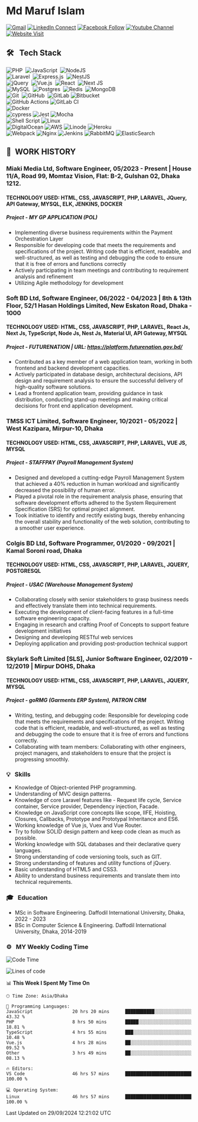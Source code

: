 # Md Maruf Islam

[![Gmail](https://img.shields.io/badge/%20-Send%20Mail-black?color=14171A&labelColor=ef5350&logo=gmail&logoColor=ffffff)](mailto:maruf4426@diu.edu.bd)
[![LinkedIn Connect](https://img.shields.io/badge/%20-Connect-black?color=14171A&labelColor=0077b5&logo=linkedin&logoColor=ffffff)](https://www.linkedin.com/in/islammaruf/)
[![Facebook Follow](https://img.shields.io/badge/%20-Connect-black?color=14171A&labelColor=4267b2&logo=facebook&logoColor=ffffff)](https://www.facebook.com/islammaruf7424/)
[![Youtube Channel](https://img.shields.io/badge/%20-Channel-black?color=14171A&labelColor=c53929&logo=youtube&logoColor=ffffff)](https://www.youtube.com/channel/UCLMGSasSxHmrEmu5LcL9AMA)
[![Website Visit](https://img.shields.io/badge/%20-Website-black?color=14171A&labelColor=45B39D&logo=drone&logoColor=ffffff)](https://islammaruf.github.io/)

## 🛠 &nbsp; Tech Stack

![PHP](https://img.shields.io/badge/php-%23777BB4.svg?style=for-the-badge&logo=php&logoColor=white)&nbsp;
![JavaScript](https://img.shields.io/badge/javascript-%23323330.svg?style=for-the-badge&logo=javascript&logoColor=%23F7DF1E)&nbsp;
![NodeJS](https://img.shields.io/badge/node.js-6DA55F?style=for-the-badge&logo=node.js&logoColor=white)&nbsp;\
![Laravel](https://img.shields.io/badge/laravel-%23FF2D20.svg?style=for-the-badge&logo=laravel&logoColor=white)&nbsp;
![Express.js](https://img.shields.io/badge/express.js-%23404d59.svg?style=for-the-badge&logo=express&logoColor=%2361DAFB)&nbsp;
![NestJS](https://img.shields.io/badge/nestjs-%23E0234E.svg?style=for-the-badge&logo=nestjs&logoColor=white)&nbsp;\
![jQuery](https://img.shields.io/badge/jquery-%230769AD.svg?style=for-the-badge&logo=jquery&logoColor=white)&nbsp;
![Vue.js](https://img.shields.io/badge/vuejs-%2335495e.svg?style=for-the-badge&logo=vuedotjs&logoColor=%234FC08D)&nbsp;
![React](https://img.shields.io/badge/react-%2320232a.svg?style=for-the-badge&logo=react&logoColor=%2361DAFB)&nbsp;
![Next JS](https://img.shields.io/badge/Next-black?style=for-the-badge&logo=next.js&logoColor=white)&nbsp;\
![MySQL](https://img.shields.io/badge/mysql-%2300f.svg?style=for-the-badge&logo=mysql&logoColor=white)&nbsp;
![Postgres](https://img.shields.io/badge/postgres-%23316192.svg?style=for-the-badge&logo=postgresql&logoColor=white)&nbsp;
![Redis](https://img.shields.io/badge/redis-%23DD0031.svg?style=for-the-badge&logo=redis&logoColor=white)&nbsp;
![MongoDB](https://img.shields.io/badge/MongoDB-%234ea94b.svg?style=for-the-badge&logo=mongodb&logoColor=white)\
![Git](https://img.shields.io/badge/git-%23F05033.svg?style=for-the-badge&logo=git&logoColor=white)&nbsp;
![GitHub](https://img.shields.io/badge/github-%23121011.svg?style=for-the-badge&logo=github&logoColor=white)&nbsp;
![GitLab](https://img.shields.io/badge/gitlab-%23181717.svg?style=for-the-badge&logo=gitlab&logoColor=white)
![Bitbucket](https://img.shields.io/badge/bitbucket-%230047B3.svg?style=for-the-badge&logo=bitbucket&logoColor=white)\
![GitHub Actions](https://img.shields.io/badge/github%20actions-%232671E5.svg?style=for-the-badge&logo=githubactions&logoColor=white)
![GitLab CI](https://img.shields.io/badge/gitlab%20ci-%23181717.svg?style=for-the-badge&logo=gitlab&logoColor=white)\
![Docker](https://img.shields.io/badge/docker-%230db7ed.svg?style=for-the-badge&logo=docker&logoColor=white)\
![cypress](https://img.shields.io/badge/-cypress-%23E5E5E5?style=for-the-badge&logo=cypress&logoColor=058a5e)
![Jest](https://img.shields.io/badge/-jest-%23C21325?style=for-the-badge&logo=jest&logoColor=white)
![Mocha](https://img.shields.io/badge/-mocha-%238D6748?style=for-the-badge&logo=mocha&logoColor=white)\
![Shell Script](https://img.shields.io/badge/shell_script-%23121011.svg?style=for-the-badge&logo=gnu-bash&logoColor=white)
![Linux](https://img.shields.io/badge/Linux-FCC624?style=for-the-badge&logo=linux&logoColor=black)\
![DigitalOcean](https://img.shields.io/badge/DigitalOcean-%230167ff.svg?style=for-the-badge&logo=digitalOcean&logoColor=white)
![AWS](https://img.shields.io/badge/AWS-%23FF9900.svg?style=for-the-badge&logo=amazon-aws&logoColor=white)
![Linode](https://img.shields.io/badge/linode-00A95C?style=for-the-badge&logo=linode&logoColor=white)
![Heroku](https://img.shields.io/badge/heroku-%23430098.svg?style=for-the-badge&logo=heroku&logoColor=white)\
![Webpack](https://img.shields.io/badge/webpack-%238DD6F9.svg?style=for-the-badge&logo=webpack&logoColor=black)
![Nginx](https://img.shields.io/badge/nginx-%23009639.svg?style=for-the-badge&logo=nginx&logoColor=white)
![Jenkins](https://img.shields.io/badge/jenkins-%232C5263.svg?style=for-the-badge&logo=jenkins&logoColor=white)
![RabbitMQ](https://img.shields.io/badge/Rabbitmq-FF6600?style=for-the-badge&logo=rabbitmq&logoColor=white)
![ElasticSearch](https://img.shields.io/badge/-ElasticSearch-005571?style=for-the-badge&logo=elasticsearch)

## :office: &nbsp;WORK HISTORY

### **Miaki Media Ltd, Software Engineer**, 05/2023 - Present | House 11/A, Road 99, Momtaz Vision, Flat: B-2, Gulshan 02, Dhaka 1212.

#### **TECHNOLOGY USED:** HTML, CSS, JAVASCRIPT, PHP, LARAVEL, JQuery, API Gateway, MYSQL, ELK, JENKINS, DOCKER

##### **Project - MY GP APPLICATION (POL)**

- Implementing diverse business requirements within the Payment Orchestration Layer
- Responsible for developing code that meets the requirements and specifications of the project. Writing code
that is efficient, readable, and well-structured, as well as testing and debugging the code to ensure that it is
free of errors and functions correctly
- Actively participating in team meetings and contributing to requirement analysis and refinement
- Utilizing Agile methodology for development

### **Soft BD Ltd, Software Engineer**, 06/2022 - 04/2023 | 8th & 13th Floor, 52/1 Hasan Holdings Limited, New Eskaton Road, Dhaka - 1000

#### **TECHNOLOGY USED:** HTML, CSS, JAVASCRIPT, PHP, LARAVEL, React Js, Next Js, TypeScript, Node Js, Nest Js, Material UI, API Gateway, MYSQL

##### **Project - FUTURENATION** | URL: <https://platform.futurenation.gov.bd/>

- Contributed as a key member of a web application team, working in both frontend and backend development
capacities.
- Actively participated in database design, architectural decisions, API design and requirement analysis to
ensure the successful delivery of high-quality software solutions.
- Lead a frontend application team, providing guidance in task distribution, conducting stand-up meetings and
making critical decisions for front end application development.

### **TMSS ICT Limited, Software Engineer**, 10/2021 - 05/2022 | West Kazipara, Mirpur-10, Dhaka

#### **TECHNOLOGY USED:** HTML, CSS, JAVASCRIPT, PHP, LARAVEL, VUE JS, MYSQL

##### **Project - STAFFPAY (Payroll Management System)**

- Designed and developed a cutting-edge Payroll Management System that achieved a 40% reduction in human
workload and significantly decreased the possibility of human error.
- Played a pivotal role in the requirement analysis phase, ensuring that software development efforts adhered
to the System Requirement Specification (SRS) for optimal project alignment.
- Took initiative to identify and rectify existing bugs, thereby enhancing the overall stability and functionality of
the web solution, contributing to a smoother user experience.

### **Colgis BD Ltd, Software Programmer**, 01/2020 - 09/2021 | Kamal Soroni road, Dhaka

#### **TECHNOLOGY USED:** HTML, CSS, JAVASCRIPT, PHP, LARAVEL, JQUERY, POSTGRESQL

##### **Project - USAC (Warehouse Management System)**


- Collaborating closely with senior stakeholders to grasp business needs and effectively translate them into
technical requirements.
- Executing the development of client-facing features in a full-time software engineering capacity.
- Engaging in research and crafting Proof of Concepts to support feature development initiatives
- Designing and developing RESTful web services
- Deploying application and providing post-production technical support


### **Skylark Soft Limited [SLS], Junior Software Engineer**, 02/2019 - 12/2019 | Mirpur DOHS, Dhaka

#### **TECHNOLOGY USED:** HTML, CSS, JAVASCRIPT, PHP, LARAVEL, JQUERY, MYSQL

##### **Project - goRMG (Garments ERP System), PATRON CRM**

- Writing, testing, and debugging code: Responsible for developing code that meets the requirements and
specifications of the project. Writing code that is efficient, readable, and well-structured, as well as testing
and debugging the code to ensure that it is free of errors and functions correctly.
- Collaborating with team members: Collaborating with other engineers, project managers, and stakeholders to
ensure that the project is progressing smoothly.

### 💡 &nbsp; Skills

- Knowledge of Object-oriented PHP programming.
- Understanding of MVC design patterns.
- Knowledge of core Laravel features like - Request life cycle, Service container, Service provider, Dependency injection, Facade.
- Knowledge on JavaScript core concepts like scope, IIFE, Hoisting, Closures, Callbacks, Prototype and Prototypal Inheritance and ES6.
- Working knowledge of Vue js, Vuex and Vue Router.
- Try to follow SOLID design pattern and keep code clean as much as possible.
- Working knowledge with SQL databases and their declarative query languages.
- Strong understanding of code versioning tools, such as GIT.
- Strong understanding of features and utility functions of jQuery.
- Basic understanding of HTML5 and CSS3.
- Ability to understand business requirements and translate them into technical requirements.

### 🎓 &nbsp; Education

- MSc in Software Engineering. Daffodil International University, Dhaka, 2022 - 2023
- BSc in Computer Science & Engineering. Daffodil International University, Dhaka, 2014-2019

### ⚙️ &nbsp; MY Weekly Coding Time
<!--START_SECTION:waka-->
![Code Time](http://img.shields.io/badge/Code%20Time-5%2C043%20hrs%2048%20mins-blue)

![Lines of code](https://img.shields.io/badge/From%20Hello%20World%20I%27ve%20Written-15.7%20million%20lines%20of%20code-blue)

📊 **This Week I Spent My Time On** 

```text
🕑︎ Time Zone: Asia/Dhaka

💬 Programming Languages: 
JavaScript               20 hrs 20 mins      ███████████░░░░░░░░░░░░░░   43.32 % 
PHP                      8 hrs 50 mins       █████░░░░░░░░░░░░░░░░░░░░   18.81 % 
TypeScript               4 hrs 55 mins       ███░░░░░░░░░░░░░░░░░░░░░░   10.48 % 
Vue.js                   4 hrs 28 mins       ██░░░░░░░░░░░░░░░░░░░░░░░   09.52 % 
Other                    3 hrs 49 mins       ██░░░░░░░░░░░░░░░░░░░░░░░   08.13 % 

🔥 Editors: 
VS Code                  46 hrs 57 mins      █████████████████████████   100.00 % 

💻 Operating System: 
Linux                    46 hrs 57 mins      █████████████████████████   100.00 % 
```


 Last Updated on 29/09/2024 12:21:02 UTC
<!--END_SECTION:waka-->
